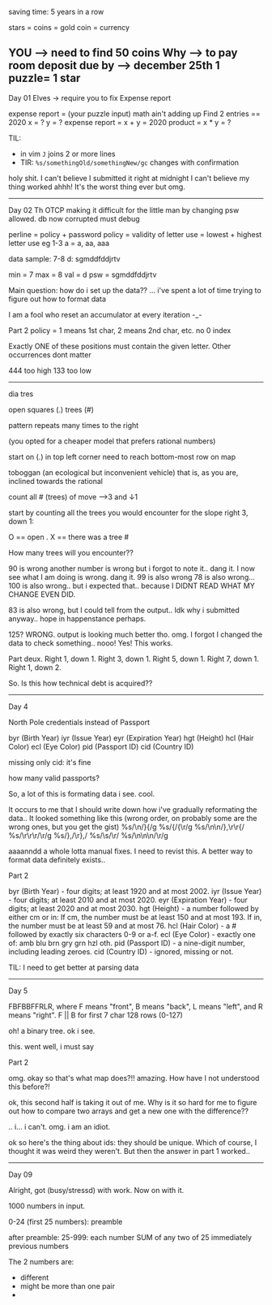 saving time: 5 years in a row

stars = coins = gold coin = currency

YOU --> need to find 50 coins
Why --> to pay room deposit
due by --> december 25th
1 puzzle= 1 star
--------------
Day 01
Elves -> require you to fix Expense report 

expense report = (your puzzle input)
math ain't adding up
Find 2 entries == 2020
x = ?
y = ?
expense report = x + y = 2020
product = x * y = ?

TIL: 
- in vim `J` joins 2 or more lines
- TIR: `%s/somethingOld/somethingNew/gc`  changes with confirmation

holy shit. I can't believe I submitted it right at midnight
I can't believe my thing worked ahhh!
It's the worst thing ever but omg.

--------------
Day 02
Th OTCP making it difficult for the little man by changing psw allowed.
db now corrupted
must debug

perline = policy + password
policy = validity of letter use = lowest + highest letter use eg 1-3 a = a, aa, aaa

data sample:
7-8 d: sgmddfddjrtv

min = 7
max = 8
val = d
psw = sgmddfddjrtv

Main question: how do i set up the data??
... i've spent a lot of time trying to figure out how to format data

I am a fool who reset an accumulator at every iteration -_-

Part 2
policy = 1 means 1st char, 2 means 2nd char, etc.
no 0 index

Exactly ONE of these positions must contain the given letter. 
Other occurrences dont matter

444 too high
133 too low

---------------

dia tres

open squares (.)
trees (#)

pattern repeats many times to the right

(you opted for a cheaper model that prefers rational numbers)

start on (.) in top left corner
need to reach bottom-most row on map

toboggan (an ecological but inconvenient vehicle) that is, as you are, inclined
towards the rational

count all # (trees) of move -->3 and ↓1

start by counting all the trees you would encounter for the slope right 3, down 1:

O == open .
X == there was a tree #

How many trees will you encounter??

90 is wrong
another number is wrong but i forgot to note it.. dang it.
I now see what I am doing is wrong. dang it.
99 is also wrong
78 is also wrong...
100 is also wrong.. but i expected that.. because I DIDNT READ WHAT MY CHANGE
EVEN DID. 

83 is also wrong, but I could tell from the output.. Idk why i submitted
anyway.. hope in happenstance perhaps.

125? WRONG. output is looking much better tho.
omg. I forgot I changed the data to check something.. nooo!
Yes! This works.

Part deux.
Right 1, down 1.
Right 3, down 1.
Right 5, down 1.
Right 7, down 1.
Right 1, down 2.

So. Is this how technical debt is acquired??

----------------------
Day 4

North Pole credentials instead of Passport

byr (Birth Year)
iyr (Issue Year)
eyr (Expiration Year)
hgt (Height)
hcl (Hair Color)
ecl (Eye Color)
pid (Passport ID)
cid (Country ID)

missing only cid: it's fine

how many valid passports?

So, a lot of this is formating data i see. cool.

It occurs to me that I should write down how i've gradually reformating the
data.. It looked something like this (wrong order, on probably some are the
wrong ones, but you get the gist)
%s/\n/}{/g
%s/{/{\r/g
%s/\n\n/},\r\r{/
%s/\r\r\r/\r/g 
%s/},/\r},/
%s/\s/\r/
%s/\n\n\n/\r/g

aaaanndd a whole lotta manual fixes.
I need to revist this. A better way to format data definitely exists..

Part 2

byr (Birth Year) - four digits; at least 1920 and at most 2002.
iyr (Issue Year) - four digits; at least 2010 and at most 2020.
eyr (Expiration Year) - four digits; at least 2020 and at most 2030.
hgt (Height) - a number followed by either cm or in:
If cm, the number must be at least 150 and at most 193.
If in, the number must be at least 59 and at most 76.
hcl (Hair Color) - a # followed by exactly six characters 0-9 or a-f.
ecl (Eye Color) - exactly one of: amb blu brn gry grn hzl oth.
pid (Passport ID) - a nine-digit number, including leading zeroes.
cid (Country ID) - ignored, missing or not.

TIL: I need to get better at parsing data

-----------------

Day 5

FBFBBFFRLR, where F means "front", B means "back", L means "left", and R means "right".
F || B for first 7 char
128 rows (0-127)


oh! a binary tree. ok i see.

this. went well, i must say

Part 2

omg. okay so that's what map does?!! amazing. How have I not understood this
before?!

ok, this second half is taking it out of me. Why is it so hard for me to figure
out how to compare two arrays and get a new one with the difference??

.. i... i can't.
omg. i am an idiot.

ok so here's the thing about ids: they should be unique. Which of course, I
thought it was weird they weren't. But then the answer in part 1 worked..

---------

Day 09

Alright, got (busy/stressd) with work. Now on with it.

1000 numbers in input.

0-24 (first 25 numbers): preamble

after preamble:
25-999: each number SUM of any two of 25 immediately previous numbers

The 2 numbers are:
- different
- might be more than one pair
-


